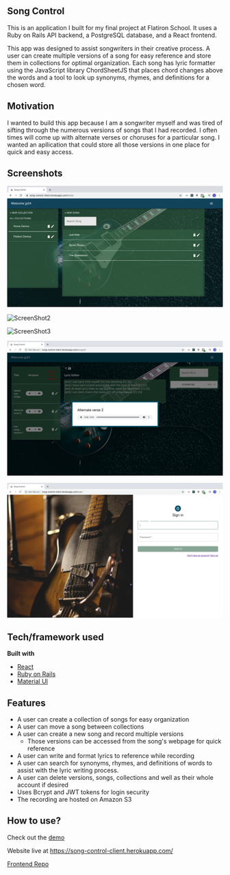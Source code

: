 ## Song Control 
This is an application I built for my final project at Flatiron School. It uses a Ruby on Rails API backend, a PostgreSQL database, and a React frontend. 

This app was designed to assist songwriters in their creative process. A user can create multiple versions of a song for easy reference and store them in collections for optimal organization. Each song has lyric formatter using the JavaScript library ChordSheetJS that places chord changes above the words and a tool to look up synonyms, rhymes, and definitions for a chosen word. 

## Motivation
I wanted to build this app because I am a songwriter myself and was tired of sifting through the numerous versions of songs that I had recorded. I often times will come up with alternate verses or choruses for a particular song. I wanted an apllication that could store all those versions in one place for quick and easy access. 

## Screenshots

![ScreenShot1](https://github.com/Joshua-Phelps/mod-5-songwriting-backend/blob/master/public/images/ScreenShot1.png "Screen Shot 1")

![ScreenShot2](https://github.com/Joshua-Phelps/mod-5-songwriting-backend/blob/master/public/images/ScreenShot2.png "Screen Shot 2")

![ScreenShot3](https://github.com/Joshua-Phelps/mod-5-songwriting-backend/blob/master/public/images/ScreenShot3.png "Screen Shot 3")

![ScreenShot4](https://github.com/Joshua-Phelps/mod-5-songwriting-backend/blob/master/public/images/ScreenShot4.png "Screen Shot 4")

![ScreenShot5](https://github.com/Joshua-Phelps/mod-5-songwriting-backend/blob/master/public/images/ScreenShot5.png "Screen Shot 5")

## Tech/framework used

<b>Built with</b>
- [React](https://reactjs.org/)
- [Ruby on Rails](https://rubyonrails.org/)
- [Material UI](https://material-ui.com/)


## Features
- A user can create a collection of songs for easy organization 
- A user can move a song between collections
- A user can create a new song and record multiple versions 
  - Those versions can be accessed from the song's webpage for quick reference
- A user can write and format lyrics to reference while recording
- A user can search for synonyms, rhymes, and definitions of words to assist with the lyric writing process. 
- A user can delete versions, songs, collections and well as their whole account if desired
- Uses Bcrypt and JWT tokens for login security 
- The recording are hosted on Amazon S3


## How to use?

Check out the [demo](https://youtu.be/181d-tg6OPc)

Website live at https://song-control-client.herokuapp.com/ 

[Frontend Repo](https://github.com/Joshua-Phelps/mod-5-songwriting-client)

 

